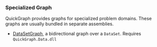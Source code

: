 ### Specialized Graph
 
QuickGraph provides graphs for specialized problem domains. These graphs are usually bundled in separate assemblies.

* [DataSetGraph](DataSetGraph), a bidirectional graph over a `DataSet`. Requires `QuickGraph.Data.dll`
